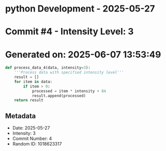 ﻿# python Development - 2025-05-27
# Commit #4 - Intensity Level: 3
# Generated on: 2025-06-07 13:53:49
```python
def process_data_4(data, intensity=3):
    '''Process data with specified intensity level'''
    result = []
    for item in data:
        if item > 0:
            processed = item * intensity + 84
            result.append(processed)
    return result
```
## Metadata
- Date: 2025-05-27
- Intensity: 3
- Commit Number: 4
- Random ID: 1018623317
